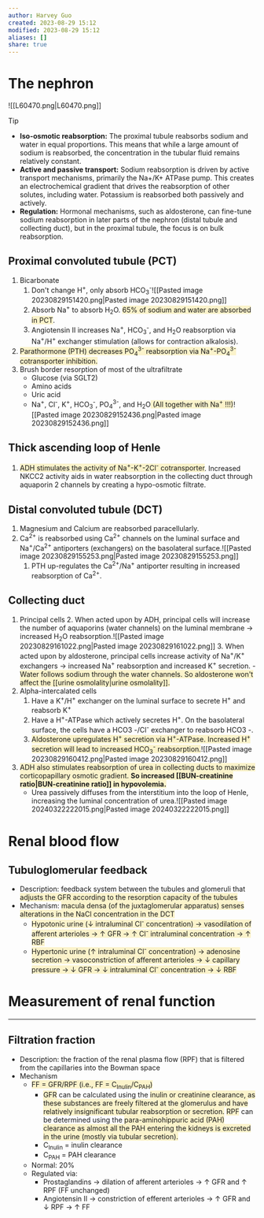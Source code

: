 ```yaml
---
author: Harvey Guo
created: 2023-08-29 15:12
modified: 2023-08-29 15:12
aliases: []
share: true
---
```

# The nephron
![[L60470.png|L60470.png]]
>[!tip] 
>- **Iso-osmotic reabsorption:** The proximal tubule reabsorbs sodium and water in equal proportions. This means that while a large amount of sodium is reabsorbed, the concentration in the tubular fluid remains relatively constant.
>- **Active and passive transport:** Sodium reabsorption is driven by active transport mechanisms, primarily the Na+/K+ ATPase pump. This creates an electrochemical gradient that drives the reabsorption of other solutes, including water. Potassium is reabsorbed both passively and actively.
>- **Regulation:** Hormonal mechanisms, such as aldosterone, can fine-tune sodium reabsorption in later parts of the nephron (distal tubule and collecting duct), but in the proximal tubule, the focus is on bulk reabsorption.
## Proximal convoluted tubule (PCT)
1. Bicarbonate
	1. Don't change H<sup>+</sup>, only absorb HCO<sub>3</sub><sup>-</sup>![[Pasted image 20230829151420.png|Pasted image 20230829151420.png]]
	2. Absorb Na<sup>+</sup> to absorb H<sub>2</sub>O. <span style="background:rgba(240, 200, 0, 0.2)">65% of sodium and water are absorbed in PCT</span>.
	3. Angiotensin II increases Na<sup>+</sup>, HCO<sub>3</sub><sup>-</sup>, and H<sub>2</sub>O reabsorption via Na<sup>+</sup>/H<sup>+</sup> exchanger stimulation (allows for contraction alkalosis).
2. <span style="background:rgba(240, 200, 0, 0.2)">Parathormone (PTH) decreases PO<sub>4</sub><sup>3-</sup> reabsorption via Na<sup>+</sup>-PO<sub>4</sub><sup>3-</sup> cotransporter inhibition.</span>
3. Brush border resorption of most of the ultrafiltrate
	- Glucose (via SGLT2)
	- Amino acids
	- Uric acid
	- Na<sup>+</sup>, Cl<sup>-</sup>, K<sup>+</sup>, HCO<sub>3</sub><sup>-</sup>, PO<sub>4</sub><sup>3-</sup>, and H<sub>2</sub>O<span style="background:rgba(240, 200, 0, 0.2)"> (All together with Na<sup>+</sup> !!!)</span>![[Pasted image 20230829152436.png|Pasted image 20230829152436.png]]
## Thick ascending loop of Henle
1. <span style="background:rgba(240, 200, 0, 0.2)">ADH stimulates the activity of Na<sup>+</sup>-K<sup>+</sup>-2Cl<sup>-</sup> cotransporter</span>. Increased NKCC2 activity aids in water reabsorption in the collecting duct through aquaporin 2 channels by creating a hypo-osmotic filtrate.
## Distal convoluted tubule (DCT)
1. Magnesium and Calcium are reabsorbed paracellularly.
2. Ca<sup>2+</sup> is reabsorbed using Ca<sup>2+</sup> channels on the luminal surface and Na<sup>+</sup>/Ca<sup>2+</sup> antiporters (exchangers) on the basolateral surface.![[Pasted image 20230829155253.png|Pasted image 20230829155253.png]]
	1. PTH up-regulates the Ca<sup>2+</sup>/Na<sup>+</sup> antiporter resulting in increased reabsorption of Ca<sup>2+</sup>.
## Collecting duct
1. Principal cells
	2. When acted upon by ADH, principal cells will increase the number of aquaporins (water channels) on the luminal membrane → increased H<sub>2</sub>O reabsorption.![[Pasted image 20230829161022.png|Pasted image 20230829161022.png]]
	3. When acted upon by aldosterone, principal cells increase activity of Na<sup>+</sup>/K<sup>+</sup> exchangers → increased Na<sup>+</sup> reabsorption and increased K<sup>+</sup> secretion.
		- <span style="background:rgba(240, 200, 0, 0.2)">Water follows sodium through the water channels. So aldosterone won't affect the [[urine osmolality|urine osmolality]]. </span>
2. Alpha-intercalated cells
	1. Have a K<sup>+</sup>/H<sup>+</sup> exchanger on the luminal surface to secrete H<sup>+</sup> and reabsorb K<sup>+</sup>
	2. Have a H<sup>+</sup>-ATPase which actively secretes H<sup>+</sup>. On the basolateral surface, the cells have a HCO3 -/Cl<sup>-</sup> exchanger to reabsorb HCO3 -.
	3. <span style="background:rgba(240, 200, 0, 0.2)">Aldosterone upregulates H<sup>+</sup> secretion via H<sup>+</sup>-ATPase. Increased H<sup>+</sup> secretion will lead to increased HCO<sub>3</sub><sup>-</sup> reabsorption.</span>![[Pasted image 20230829160412.png|Pasted image 20230829160412.png]]
3. <span style="background:rgba(240, 200, 0, 0.2)">ADH also stimulates reabsorption of urea in collecting ducts to maximize corticopapillary osmotic gradient. **So increased [[BUN-creatinine ratio|BUN-creatinine ratio]] in hypovolemia.**</span>
	- Urea passively diffuses from the interstitium into the loop of Henle, increasing the luminal concentration of urea.![[Pasted image 20240322222015.png|Pasted image 20240322222015.png]]
# Renal blood flow
## Tubuloglomerular feedback
- Description: feedback system between the tubules and glomeruli that <span style="background:rgba(240, 200, 0, 0.2)">adjusts the GFR according to the resorption capacity of the tubules</span>
- Mechanism: <span style="background:rgba(240, 200, 0, 0.2)">macula densa (of the juxtaglomerular apparatus) senses alterations in the NaCl concentration in the DCT </span>
	- <span style="background:rgba(240, 200, 0, 0.2)">Hypotonic urine (↓ intraluminal Cl<sup>-</sup> concentration) → vasodilation of afferent arterioles → ↑ GFR → ↑ Cl<sup>-</sup> intraluminal concentration → ↑ RBF</span>
	- <span style="background:rgba(240, 200, 0, 0.2)">Hypertonic urine (↑ intraluminal Cl<sup>-</sup> concentration) → adenosine secretion  → vasoconstriction of afferent arterioles → ↓ capillary pressure → ↓ GFR → ↓ intraluminal Cl<sup>-</sup> concentration → ↓ RBF</span>
# Measurement of renal function
---
## Filtration fraction
- Description: the fraction of the renal plasma flow (RPF) that is filtered from the capillaries into the Bowman space
- Mechanism
	- <span style="background:rgba(240, 200, 0, 0.2)">FF = GFR/RPF (i.e., FF = C<sub>Inulin</sub>/C<sub>PAH</sub>)</span>
		- <span style="background:rgba(240, 200, 0, 0.2)">GFR</span> can be calculated using the <span style="background:rgba(240, 200, 0, 0.2)">inulin or creatinine clearance, as these substances are freely filtered at the glomerulus and have relatively insignificant tubular reabsorption or secretion.</span>  <span style="background:rgba(240, 200, 0, 0.2)">RPF</span> can be determined using the <span style="background:rgba(240, 200, 0, 0.2)">para-aminohippuric acid (PAH) clearance as almost all the PAH entering the kidneys is excreted in the urine (mostly via tubular secretion).</span>
		- C<sub>Inulin</sub> = inulin clearance
		- C<sub>PAH</sub> = PAH clearance
	- Normal: 20%
	- Regulated via:
		- Prostaglandins → dilation of afferent arterioles → ↑ GFR and ↑ RPF (FF unchanged)
		- Angiotensin II → constriction of efferent arterioles → ↑ GFR and ↓ RPF → ↑ FF
